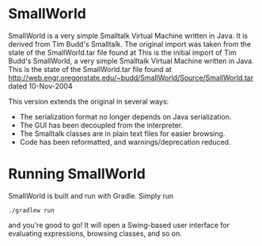 # SmallWorld

SmallWorld is a very simple Smalltalk Virtual Machine written in Java. It is
derived from Tim Budd's Smalltalk. The original import was taken from
the state of the SmallWorld.tar file found at
This is the initial import of Tim Budd's SmallWorld, a very simple Smalltalk
Virtual Machine written in Java. This is the state of the SmallWorld.tar
file found at
http://web.engr.oregonstate.edu/~budd/SmallWorld/Source/SmallWorld.tar
dated 10-Nov-2004

This version extends the original in several ways:

* The serialization format no longer depends on Java serialization.
* The GUI has been decoupled from the interpreter.
* The Smalltalk classes are in plain text files for easier browsing.
* Code has been reformatted, and warnings/deprecation reduced.

# Running SmallWorld

SmallWorld is built and run with Gradle.  Simply run

```
./gradlew run
```

and you're good to go! It will open a Swing-based user interface for
evaluating expressions, browsing classes, and so on.

